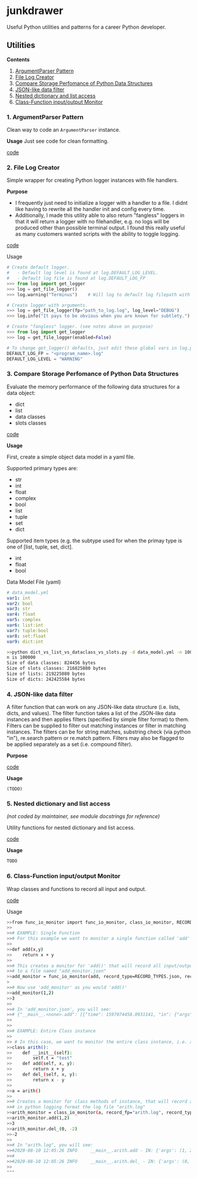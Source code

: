 # junkdrawer
Useful Python utilities and patterns for a career Python developer.

## Utilities

**Contents**  

1. [ArgumentParser Pattern](#1-ArgumentParser-Pattern)  
2. [File Log Creator](#2-File-Log-Creator)
3. [Compare Storage Perfomance of Python Data Structures](#3-Compare-Storage-Perfomance-of-Python-Data-Structures)
4. [JSON-like data filter](#4-JSON-like-data-filter)
5. [Nested dictionary and list access](#5-Nested-dictionary-and-list-access)
6. [Class-Function input/output Monitor](#6-Class-Function-input/output-Monitor)

### 1. ArgumentParser Pattern

Clean way to code an `ArgumentParser` instance.

**Usage**
Just see code for clean formatting.

[code](/junkdrawer/arg_parser.py)

### 2. File Log Creator

Simple wrapper for creating Python logger instances with file handlers.

**Purpose**
- I frequently just need to initialize a logger with a handler to a file. I didnt like having to rewrite all the handler init and config every time.
- Additionally, I made this utility able to also return "fangless" loggers in that it will return a logger with no filehandler, e.g. no logs will be produced other than possible terminal output. I found this really useful as many customers wanted scripts with the ability to toggle logging.

[code](/junkdrawer/log.py)

Usage
```python
# Create default logger.
#   - Default log level is found at log.DEFAULT_LOG_LEVEL.
#   - Default log file is found at log.DEFAULT_LOG_FP
>>> from log import get_logger
>>> log = get_file_logger()
>>> log.warning("Terminus")    # Will log to default log filepath with default log level mask.

# Create logger with arguments.
>>> log = get_file_logger(fp="path_to_log.log", log_level="DEBUG")
>>> log.info("It pays to be obvious when you are known for subtlety.")

# Create "fangless" logger. (see notes above on purpose)
>>> from log import get_logger
>>> log = get_file_logger(enabled=False)

# To change get_logger() defaults, just edit these global vars in log.py
DEFAULT_LOG_FP = "<program_name>.log"
DEFAULT_LOG_LEVEL = "WARNING"
```

### 3. Compare Storage Perfomance of Python Data Structures

Evaluate the memory performance of the following data structures for a data object:
- dict
- list
- data classes
- slots classes

[code](junkdrawer/dict_vs_list_vs_dataclass_vs_slots.py)

**Usage**

First, create a simple object data model in a yaml file.

Supported primary types are:
- str
- int
- float
- complex
- bool
- list
- tuple
- set
- dict

Supported item types (e.g. the subtype used for when the primay type
is one of [list, tuple, set, dict].
- int
- float
- bool

Data Model File (yaml)
```yml
# data_model.yml
var1: int
var2: bool
var3: str
var4: float
var5: complex
var6: list:int
var7: tuple:bool
var8: set:float
var9: dict:int
```

```sh
>>python dict_vs_list_vs_dataclass_vs_slots.py -d data_model.yml -n 100000
n is 100000
Size of data classes: 824456 bytes
Size of slots classes: 216825080 bytes
Size of lists: 219225080 bytes
Size of dicts: 242425584 bytes
```

### 4. JSON-like data filter

A filter function that can work on any JSON-like data structure (i.e. lists, dicts, and values). The filter function takes a list of the JSON-like data instances and then applies filters (specified by simple filter format) to them. Filters can be supplied to filter out matching instances or filter in matching instances. The filters can be for string matches, substring check (via python "in"), re.search pattern or re.match pattern. Filters may also be flagged to be applied separately as a set (i.e. compound filter).

**Purpose**

[code](/junkdrawer/json_data_struct_filter.py)

**Usage**
```
(TODO)
```

### 5. Nested dictionary and list access

_(not coded by maintainer, see module docstrings for reference)_

Utility functions for nested dictionary and list access.

[code](junkdrawer/nested_dict_access_by_key_list.py)

**Usage**
```sh
TODO
```

### 6. Class-Function input/output Monitor

Wrap classes and functions to record all input and output.

[code](junkdrawer/func_io_monitor.py)

Usage
```sh
>>from func_io_monitor import func_io_monitor, class_io_monitor, RECORD_TYPES
>>
>># EXAMPLE: Single Function
>># For this example we want to monitor a single function called 'add'
>>
>>def add(x,y)
>>    return x + y
>>
>># This creates a monitor for 'add()' that will record all input/output to 'add()' in JSON format
>># to a file named "add_monitor.json"
>>add_monitor = func_io_monitor(add, record_type=RECORD_TYPES.json, record_fp="add_monitor.json")
>
>># Now use 'add_monitor' as you would 'add()'
>>add_monitor(1,2)
>>3
>>
>># In 'add_monitor.json', you will see:
>># {"__main__.<none>.add": [{"time": 1597074458.0931141, "in": {"args": [1, 2], "kwargs": {}}, "out": "3"}]}
>>
>>
>># EXAMPLE: Entire Class instance
>>
>> # In this case, we want to monitor the entire class instance, i.e. all its methods
>>class arith():
>>    def __init__(self):
>>        self.t = "test"
>>    def add(self, x, y):
>>        return x + y
>>    def del_(self, x, y):
>>        return x - y 
>>
>>a = arith()
>>
>># Creates a monitor for class methods of instance, that will record all inputs/outputs
>># in python logging format the log file "arith.log"
>>arith_monitor = class_io_monitor(a, record_fp="arith.log", record_type=RECORD_TYPES.log)
>>arith_monitor.add(1,2)
>>3
>>arith_monitor.del_(0, -2)
>>-2
>>
>># In "arith.log", you will see:
>>#2020-08-10 12:05:26 INFO     __main__.arith.add - IN: {'args': (1, 2), 'kwargs': {}} - OUT: 3 
>>#
>>#2020-08-10 12:05:26 INFO     __main__.arith.del_ - IN: {'args': (0, -2), 'kwargs': {}} - OUT: 2
>>
"""
```
